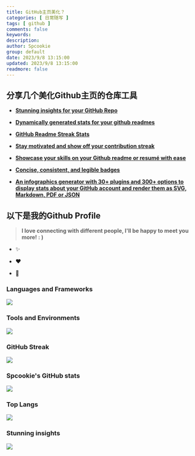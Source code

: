 ```yaml
---
title: GitHub主页美化？
categories: [ 日常随写 ]
tags: [ github ]
comments: false
keywords:
description:
author: Spcookie
group: default
date: 2023/9/8 13:15:00
updated: 2023/9/8 13:15:00
readmore: false
---
```


## 分享几个美化Github主页的仓库工具

* [**Stunning insights for your GitHub Repo**](https://repobeats.axiom.co/)

* [**Dynamically generated stats for your github readmes**](https://github.com/anuraghazra/github-readme-stats)

* [**GitHub Readme Streak Stats**](https://streak-stats.demolab.com/)

* [**Stay motivated and show off your contribution streak**](https://github.com/denvercoder1/github-readme-streak-stats)

* [**Showcase your skills on your Github readme or resumé with ease**](https://github.com/tandpfun/skill-icons)

* [**Concise, consistent, and legible badges**](https://shields.io/)

* [**An infographics generator with 30+ plugins and 300+ options to display stats about your GitHub account and render
  them as SVG, Markdown, PDF or JSON**](https://github.com/lowlighter/metrics)

## 以下是我的Github Profile

> **I love connecting with different people, I'll be happy to meet you more! : )**

* ✨

* ❤️

* 🌱

### Languages and Frameworks

![](https://skillicons.dev/icons?i=java,kotlin,css,graphql,hibernate,html,js,md,mysql,regex,sass,spring,vue,py,bash&theme=light)

### Tools and Environments

![](https://skillicons.dev/icons?i=docker,git,gradle,idea,kafka,linux,nginx,postman,redis,vscode,mongodb,maven&theme=light)

### GitHub Streak

![](https://streak-stats.demolab.com?user=spcookie&theme=cobalt&date_format=%5BY%20%5DM%20j&card_width=600)

### Spcookie's GitHub stats

![](https://github-readme-stats.vercel.app/api?username=spcookie&count_private=true&show_icons=true&theme=buefy&line_height=20&text_bold=true)

### Top Langs

![](https://github-readme-stats.vercel.app/api/top-langs/?username=spcookie&theme=buefy&layout=compact&text_bold=true)

### Stunning insights

![](https://repobeats.axiom.co/api/embed/a9d814c037cbe0e2dbbc7918018546c3bec44887.svg)